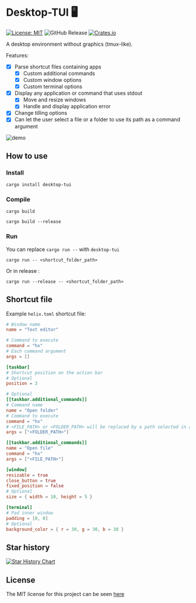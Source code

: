 Desktop-TUI 🖥️
===

[![License: MIT](https://img.shields.io/badge/License-MIT-yellow.svg)](https://opensource.org/licenses/MIT)
![GitHub Release](https://img.shields.io/github/v/release/julien-cpsn/desktop-tui?link=https%3A%2F%2Fgithub.com%2FJulien-cpsn%2Fdesktop-tuiC%2Freleases%2Flatest)
[![Crates.io](https://repology.org/badge/version-for-repo/crates_io/desktop-tui.svg)](https://crates.io/crates/desktop-tui)

A desktop environment without graphics (tmux-like).

Features:
- [x] Parse shortcut files containing apps
  - [x] Custom additional commands
  - [x] Custom window options
  - [x] Custom terminal options
- [x] Display any application or command that uses stdout
  - [x] Move and resize windows
  - [x] Handle and display application error
- [x] Change tilling options
- [x] Can let the user select a file or a folder to use its path as a command argument

![demo](./demo.gif)

## How to use

### Install

```shell
cargo install desktop-tui
```

### Compile

```shell
cargo build
```

```shell
cargo build --release
```

### Run

You can replace `cargo run --` with `desktop-tui`

```shell
cargo run -- <shortcut_folder_path>
```

Or in release :

```shell
cargo run --release -- <shortcut_folder_path>
```

## Shortcut file

Example `helix.toml` shortcut file:

```toml
# Window name
name = "Text editor"

# Command to execute
command = "hx"
# Each command argument
args = []

[taskbar]
# Shortcut position on the action bar
# Optional
position = 3

# Optional
[[taskbar.additional_commands]]
# Command name
name = "Open folder"
# Command to execute
command = "hx"
# <FILE_PATH> or <FOLDER_PATH> will be replaced by a path selected in a dialog
args = ["<FOLDER_PATH>"]

[[taskbar.additional_commands]]
name = "Open file"
command = "hx"
args = ["<FILE_PATH>"]

[window]
resizable = true
close_button = true
fixed_position = false
# Optional
size = { width = 10, height = 5 }

[terminal]
# Pad inner window
padding = [0, 0]
# Optional
background_color = { r = 30, g = 30, b = 30 }
```

## Star history

<a href="https://www.star-history.com/#julien-cpsn/desktop-tui&Date">
 <picture>
   <source media="(prefers-color-scheme: dark)" srcset="https://api.star-history.com/svg?repos=julien-cpsn/desktop-tui&type=Date&theme=dark" />
   <source media="(prefers-color-scheme: light)" srcset="https://api.star-history.com/svg?repos=julien-cpsn/desktop-tui&type=Date" />
   <img alt="Star History Chart" src="https://api.star-history.com/svg?repos=julien-cpsn/desktop-tui&type=Date" />
 </picture>
</a>

## License

The MIT license for this project can be seen [here](./LICENSE)

